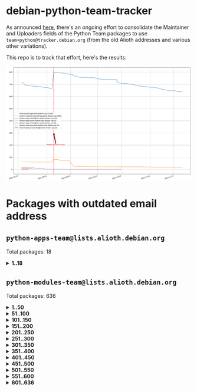# debian-python-team-tracker



As announced [here](https://lists.debian.org/debian-python/2021/08/msg00006.html), there's an ongoing effort to consolidate the Maintainer and Uploaders fields of the Python Team packages to use `team+python@tracker.debian.org` (from the old Alioth addresses and various other variations).



This repo is to track that effort, here's the results:



![Python team emails](images/python_team_emails.svg)


# Packages with outdated email address

## `python-apps-team@lists.alioth.debian.org`
Total packages: 18
<details>
<summary><b>1..18</b></summary>


| # | Package | Version |
| --- | --- | --- |
| 1 | [ctop](https://tracker.debian.org/ctop) | 1.0.0-2.1 |
| 2 | [cython](https://tracker.debian.org/cython) | 0.29.14-1 |
| 3 | [db2twitter](https://tracker.debian.org/db2twitter) | 0.6-1.1 |
| 4 | [dodgy](https://tracker.debian.org/dodgy) | 0.1.9-3 |
| 5 | [etm](https://tracker.debian.org/etm) | 3.2.30-1.1 |
| 6 | [firmware-microbit-micropython](https://tracker.debian.org/firmware-microbit-micropython) | 1.0.1-2 |
| 7 | [freealchemist](https://tracker.debian.org/freealchemist) | 0.5-1.1 |
| 8 | [kanboard-cli](https://tracker.debian.org/kanboard-cli) | 0.0.2-1.1 |
| 9 | [lightyears](https://tracker.debian.org/lightyears) | 1.4-2 |
| 10 | [muttdown](https://tracker.debian.org/muttdown) | 0.3.4-1 |
| 11 | [pelican](https://tracker.debian.org/pelican) | 4.0.1+dfsg-1.1 |
| 12 | [pipenv](https://tracker.debian.org/pipenv) | 11.9.0-1.1 |
| 13 | [prospector](https://tracker.debian.org/prospector) | 1.1.7-2 |
| 14 | [pybik](https://tracker.debian.org/pybik) | 3.0-3.1 |
| 15 | [retweet](https://tracker.debian.org/retweet) | 0.10-1.1 |
| 16 | [sen](https://tracker.debian.org/sen) | 0.6.1-0.1 |
| 17 | [sinntp](https://tracker.debian.org/sinntp) | 1.6-1.2 |
| 18 | [smem](https://tracker.debian.org/smem) | 1.5-1.1 |
</details>

## `python-modules-team@lists.alioth.debian.org`
Total packages: 636
<details>
<summary><b>1..50</b></summary>


| # | Package | Version |
| --- | --- | --- |
| 1 | [anorack](https://tracker.debian.org/anorack) | 0.2.7-1 |
| 2 | [anosql](https://tracker.debian.org/anosql) | 1.0.1-1 |
| 3 | [appdirs](https://tracker.debian.org/appdirs) | 1.4.4-1 |
| 4 | [asn1crypto](https://tracker.debian.org/asn1crypto) | 1.4.0-1 |
| 5 | [astral](https://tracker.debian.org/astral) | 1.6.1-2 |
| 6 | [authres](https://tracker.debian.org/authres) | 1.2.0-2 |
| 7 | [automat](https://tracker.debian.org/automat) | 20.2.0-1 |
| 8 | [azure-cosmos-table-python](https://tracker.debian.org/azure-cosmos-table-python) | 1.0.5+git20191025-5 |
| 9 | [bdist-nsi](https://tracker.debian.org/bdist-nsi) | 0.1.5-2 |
| 10 | [behave](https://tracker.debian.org/behave) | 1.2.6-3 |
| 11 | [bernhard](https://tracker.debian.org/bernhard) | 0.2.6-2 |
| 12 | [betamax](https://tracker.debian.org/betamax) | 0.8.1-2 |
| 13 | [bibtexparser](https://tracker.debian.org/bibtexparser) | 1.1.0+ds-3 |
| 14 | [binaryornot](https://tracker.debian.org/binaryornot) | 0.4.4+dfsg-4 |
| 15 | [bitstruct](https://tracker.debian.org/bitstruct) | 8.9.0-1 |
| 16 | [case](https://tracker.debian.org/case) | 1.5.3+dfsg-3 |
| 17 | [celery-batches](https://tracker.debian.org/celery-batches) | 0.2-2 |
| 18 | [celery-haystack](https://tracker.debian.org/celery-haystack) | 0.10-4 |
| 19 | [cerealizer](https://tracker.debian.org/cerealizer) | 0.8.1-3 |
| 20 | [chardet](https://tracker.debian.org/chardet) | 4.0.0-1 |
| 21 | [chargebee-python](https://tracker.debian.org/chargebee-python) | 1.6.6-1 |
| 22 | [chargebee2-python](https://tracker.debian.org/chargebee2-python) | 2.7.3-1 |
| 23 | [circuits](https://tracker.debian.org/circuits) | 3.1.0+ds1-2 |
| 24 | [codicefiscale](https://tracker.debian.org/codicefiscale) | 0.9+ds0-2 |
| 25 | [colorclass](https://tracker.debian.org/colorclass) | 2.2.0-2.1 |
| 26 | [colorspacious](https://tracker.debian.org/colorspacious) | 1.1.2-2 |
| 27 | [commonmark](https://tracker.debian.org/commonmark) | 0.9.1-3 |
| 28 | [constantly](https://tracker.debian.org/constantly) | 15.1.0-2 |
| 29 | [contextlib2](https://tracker.debian.org/contextlib2) | 0.6.0.post1-1 |
| 30 | [cookiecutter](https://tracker.debian.org/cookiecutter) | 1.7.3-1 |
| 31 | [coreapi](https://tracker.debian.org/coreapi) | 2.3.3-4 |
| 32 | [coreschema](https://tracker.debian.org/coreschema) | 0.0.4-3 |
| 33 | [cov-core](https://tracker.debian.org/cov-core) | 1.15.0-3 |
| 34 | [cppy](https://tracker.debian.org/cppy) | 1.1.0-2 |
| 35 | [cram](https://tracker.debian.org/cram) | 0.7-4 |
| 36 | [cssutils](https://tracker.debian.org/cssutils) | 1.0.2-3 |
| 37 | [d2to1](https://tracker.debian.org/d2to1) | 0.2.12-2 |
| 38 | [deap](https://tracker.debian.org/deap) | 1.3.1-2 |
| 39 | [debiancontributors](https://tracker.debian.org/debiancontributors) | 0.7.8-2 |
| 40 | [devpi-common](https://tracker.debian.org/devpi-common) | 3.2.2-1.1 |
| 41 | [django-ajax-selects](https://tracker.debian.org/django-ajax-selects) | 1.7.0-3 |
| 42 | [django-anymail](https://tracker.debian.org/django-anymail) | 7.1.0-1 |
| 43 | [django-bitfield](https://tracker.debian.org/django-bitfield) | 1.9.6-2 |
| 44 | [django-dirtyfields](https://tracker.debian.org/django-dirtyfields) | 1.3.1-2 |
| 45 | [django-downloadview](https://tracker.debian.org/django-downloadview) | 2.1.1-1 |
| 46 | [django-environ](https://tracker.debian.org/django-environ) | 0.4.4-2 |
| 47 | [django-filter](https://tracker.debian.org/django-filter) | 2.4.0-1 |
| 48 | [django-hvad](https://tracker.debian.org/django-hvad) | 1.8.0-1.1 |
| 49 | [django-impersonate](https://tracker.debian.org/django-impersonate) | 1.5-1 |
| 50 | [django-js-reverse](https://tracker.debian.org/django-js-reverse) | 0.7.3-1.1 |
</details>
<details>
<summary><b>51..100</b></summary>

| # | Package | Version |
| --- | --- | --- |
| 51 | [django-macaddress](https://tracker.debian.org/django-macaddress) | 1.5.0-2 |
| 52 | [django-markupfield](https://tracker.debian.org/django-markupfield) | 2.0.0-1 |
| 53 | [django-memoize](https://tracker.debian.org/django-memoize) | 2.2.0+dfsg-1 |
| 54 | [django-nose](https://tracker.debian.org/django-nose) | 1.4.6-2.1 |
| 55 | [django-notification](https://tracker.debian.org/django-notification) | 1.2.0-3 |
| 56 | [django-organizations](https://tracker.debian.org/django-organizations) | 1.1.2-1 |
| 57 | [django-pagination](https://tracker.debian.org/django-pagination) | 1.0.7-4 |
| 58 | [django-paintstore](https://tracker.debian.org/django-paintstore) | 0.2-4 |
| 59 | [django-picklefield](https://tracker.debian.org/django-picklefield) | 3.0.1-1 |
| 60 | [django-pipeline](https://tracker.debian.org/django-pipeline) | 1.6.14-3 |
| 61 | [django-q](https://tracker.debian.org/django-q) | 1.2.1-1 |
| 62 | [django-recurrence](https://tracker.debian.org/django-recurrence) | 1.10.3-1 |
| 63 | [django-redis-sessions](https://tracker.debian.org/django-redis-sessions) | 0.6.1-2 |
| 64 | [django-simple-redis-admin](https://tracker.debian.org/django-simple-redis-admin) | 1.4.0-2 |
| 65 | [django-stronghold](https://tracker.debian.org/django-stronghold) | 0.3.0+debian-2 |
| 66 | [django-webpack-loader](https://tracker.debian.org/django-webpack-loader) | 0.6.0-2 |
| 67 | [django-websocket-redis](https://tracker.debian.org/django-websocket-redis) | 0.4.7-2 |
| 68 | [django-wkhtmltopdf](https://tracker.debian.org/django-wkhtmltopdf) | 3.3.0-1 |
| 69 | [django-xmlrpc](https://tracker.debian.org/django-xmlrpc) | 0.1.8-2 |
| 70 | [djangorestframework-api-key](https://tracker.debian.org/djangorestframework-api-key) | 2.0.0-2 |
| 71 | [dkimpy](https://tracker.debian.org/dkimpy) | 1.0.5-1 |
| 72 | [dnsdiag](https://tracker.debian.org/dnsdiag) | 1.7.0-1 |
| 73 | [dockerpty](https://tracker.debian.org/dockerpty) | 0.4.1-2 |
| 74 | [dominate](https://tracker.debian.org/dominate) | 2.3.1-2 |
| 75 | [doublex](https://tracker.debian.org/doublex) | 1.9.2-1 |
| 76 | [drf-generators](https://tracker.debian.org/drf-generators) | 0.5.0-1 |
| 77 | [elasticsearch-curator](https://tracker.debian.org/elasticsearch-curator) | 5.8.1-1 |
| 78 | [entrypoints](https://tracker.debian.org/entrypoints) | 0.3-3 |
| 79 | [enum34](https://tracker.debian.org/enum34) | 1.1.6-4 |
| 80 | [enzyme](https://tracker.debian.org/enzyme) | 0.4.1-2 |
| 81 | [exam](https://tracker.debian.org/exam) | 0.10.5-3 |
| 82 | [factory-boy](https://tracker.debian.org/factory-boy) | 2.11.1-3 |
| 83 | [faker](https://tracker.debian.org/faker) | 0.9.3-0.1 |
| 84 | [fakesleep](https://tracker.debian.org/fakesleep) | 0.1-2 |
| 85 | [fastchunking](https://tracker.debian.org/fastchunking) | 0.0.3-2 |
| 86 | [feedgenerator](https://tracker.debian.org/feedgenerator) | 1.9-2 |
| 87 | [flake8-polyfill](https://tracker.debian.org/flake8-polyfill) | 1.0.2-2 |
| 88 | [flask-api](https://tracker.debian.org/flask-api) | 1.1+dfsg-1.1 |
| 89 | [flask-assets](https://tracker.debian.org/flask-assets) | 2.0-1 |
| 90 | [flask-babelex](https://tracker.debian.org/flask-babelex) | 0.9.4-1 |
| 91 | [flask-bcrypt](https://tracker.debian.org/flask-bcrypt) | 0.7.1-2 |
| 92 | [flask-compress](https://tracker.debian.org/flask-compress) | 1.4.0-3 |
| 93 | [flask-gravatar](https://tracker.debian.org/flask-gravatar) | 0.4.2-2 |
| 94 | [flask-htmlmin](https://tracker.debian.org/flask-htmlmin) | 1.3.2-2 |
| 95 | [flask-ldapconn](https://tracker.debian.org/flask-ldapconn) | 0.7.2-1.1 |
| 96 | [flask-limiter](https://tracker.debian.org/flask-limiter) | 1.0.1-2 |
| 97 | [flask-login](https://tracker.debian.org/flask-login) | 0.5.0-1 |
| 98 | [flask-mail](https://tracker.debian.org/flask-mail) | 0.9.1+dfsg1-1.1 |
| 99 | [flask-mongoengine](https://tracker.debian.org/flask-mongoengine) | 0.9.3-4 |
| 100 | [flask-multistatic](https://tracker.debian.org/flask-multistatic) | 1.0-2 |
</details>
<details>
<summary><b>101..150</b></summary>

| # | Package | Version |
| --- | --- | --- |
| 101 | [flask-paranoid](https://tracker.debian.org/flask-paranoid) | 0.2.0-3.1 |
| 102 | [flask-script](https://tracker.debian.org/flask-script) | 2.0.6-2 |
| 103 | [flask-silk](https://tracker.debian.org/flask-silk) | 0.2-18 |
| 104 | [flask-wtf](https://tracker.debian.org/flask-wtf) | 0.14.3-1 |
| 105 | [flufl.bounce](https://tracker.debian.org/flufl.bounce) | 3.0.1-1 |
| 106 | [flufl.enum](https://tracker.debian.org/flufl.enum) | 4.1.1-3 |
| 107 | [flufl.i18n](https://tracker.debian.org/flufl.i18n) | 3.0.1-1 |
| 108 | [flufl.lock](https://tracker.debian.org/flufl.lock) | 5.0.1-1 |
| 109 | [flufl.password](https://tracker.debian.org/flufl.password) | 1.3-3 |
| 110 | [flufl.testing](https://tracker.debian.org/flufl.testing) | 0.7-2 |
| 111 | [gerritlib](https://tracker.debian.org/gerritlib) | 0.8.0-2 |
| 112 | [gmplot](https://tracker.debian.org/gmplot) | 1.2.0-2 |
| 113 | [gtextfsm](https://tracker.debian.org/gtextfsm) | 1.1.0-2 |
| 114 | [gtts](https://tracker.debian.org/gtts) | 2.0.3-1 |
| 115 | [gtts-token](https://tracker.debian.org/gtts-token) | 1.1.3-1 |
| 116 | [guzzle-sphinx-theme](https://tracker.debian.org/guzzle-sphinx-theme) | 0.7.11-5 |
| 117 | [hachoir](https://tracker.debian.org/hachoir) | 3.1.0+dfsg-3 |
| 118 | [haproxy-log-analysis](https://tracker.debian.org/haproxy-log-analysis) | 2.0~b0-2 |
| 119 | [heapdict](https://tracker.debian.org/heapdict) | 1.0.1-1 |
| 120 | [hiro](https://tracker.debian.org/hiro) | 0.5-2 |
| 121 | [httpx](https://tracker.debian.org/httpx) | 0.16.1-1 |
| 122 | [hypothesis-auto](https://tracker.debian.org/hypothesis-auto) | 1.1.4-2 |
| 123 | [importmagic](https://tracker.debian.org/importmagic) | 0.1.7-2 |
| 124 | [inflection](https://tracker.debian.org/inflection) | 0.3.1-2 |
| 125 | [isodate](https://tracker.debian.org/isodate) | 0.6.0-2 |
| 126 | [itypes](https://tracker.debian.org/itypes) | 1.1.0-4 |
| 127 | [jaraco.itertools](https://tracker.debian.org/jaraco.itertools) | 2.0.1-4 |
| 128 | [javaproperties](https://tracker.debian.org/javaproperties) | 0.7.0-1 |
| 129 | [jinja2-time](https://tracker.debian.org/jinja2-time) | 0.2.0-2 |
| 130 | [jpylyzer](https://tracker.debian.org/jpylyzer) | 2.0.0-3 |
| 131 | [json-tricks](https://tracker.debian.org/json-tricks) | 3.11.0-2 |
| 132 | [jsonhyperschema-codec](https://tracker.debian.org/jsonhyperschema-codec) | 1.0.3-2 |
| 133 | [junos-eznc](https://tracker.debian.org/junos-eznc) | 2.1.7-3 |
| 134 | [jupyter-sphinx-theme](https://tracker.debian.org/jupyter-sphinx-theme) | 0.0.6+ds1-10 |
| 135 | [kitchen](https://tracker.debian.org/kitchen) | 1.2.6-2 |
| 136 | [kivy](https://tracker.debian.org/kivy) | 1.11.0-2 |
| 137 | [lazr.delegates](https://tracker.debian.org/lazr.delegates) | 2.0.3-2 |
| 138 | [lazr.smtptest](https://tracker.debian.org/lazr.smtptest) | 2.0.3-2 |
| 139 | [lexicon](https://tracker.debian.org/lexicon) | 3.3.17-1 |
| 140 | [libthumbor](https://tracker.debian.org/libthumbor) | 1.3.3-2 |
| 141 | [logilab-constraint](https://tracker.debian.org/logilab-constraint) | 0.6.0-2 |
| 142 | [mako](https://tracker.debian.org/mako) | 1.1.3+ds1-2 |
| 143 | [manuel](https://tracker.debian.org/manuel) | 1.10.1-2 |
| 144 | [markupsafe](https://tracker.debian.org/markupsafe) | 1.1.1-1 |
| 145 | [mercurial-extension-utils](https://tracker.debian.org/mercurial-extension-utils) | 1.5.1-1 |
| 146 | [mercurial-extension-utils](https://tracker.debian.org/mercurial-extension-utils) | 1.5.1-3 |
| 147 | [mercurial-keyring](https://tracker.debian.org/mercurial-keyring) | 1.3.1-3 |
| 148 | [microsoft-authentication-extensions-for-python](https://tracker.debian.org/microsoft-authentication-extensions-for-python) | 0.3.0-1 |
| 149 | [milksnake](https://tracker.debian.org/milksnake) | 0.1.5-1 |
| 150 | [mimerender](https://tracker.debian.org/mimerender) | 0.6.0-2 |
</details>
<details>
<summary><b>151..200</b></summary>

| # | Package | Version |
| --- | --- | --- |
| 151 | [mmllib](https://tracker.debian.org/mmllib) | 0.3.0.post1-2 |
| 152 | [mockldap](https://tracker.debian.org/mockldap) | 0.3.0-4 |
| 153 | [modernize](https://tracker.debian.org/modernize) | 0.7-2 |
| 154 | [moksha.common](https://tracker.debian.org/moksha.common) | 1.2.5-4 |
| 155 | [mrtparse](https://tracker.debian.org/mrtparse) | 1.6-2 |
| 156 | [musicbrainzngs](https://tracker.debian.org/musicbrainzngs) | 0.7.1-2 |
| 157 | [mutagen](https://tracker.debian.org/mutagen) | 1.45.1-2 |
| 158 | [mwic](https://tracker.debian.org/mwic) | 0.7.8-1 |
| 159 | [mysql-connector-python](https://tracker.debian.org/mysql-connector-python) | 8.0.15-2 |
| 160 | [nb2plots](https://tracker.debian.org/nb2plots) | 0.6-2 |
| 161 | [netmiko](https://tracker.debian.org/netmiko) | 2.4.2-1 |
| 162 | [networkx](https://tracker.debian.org/networkx) | 2.5+ds-2 |
| 163 | [nose](https://tracker.debian.org/nose) | 1.3.7-6 |
| 164 | [nose2](https://tracker.debian.org/nose2) | 0.9.2-1 |
| 165 | [nose2-cov](https://tracker.debian.org/nose2-cov) | 1.0a4-3 |
| 166 | [ntplib](https://tracker.debian.org/ntplib) | 0.3.3-2 |
| 167 | [numpy-stl](https://tracker.debian.org/numpy-stl) | 2.9.0-1 |
| 168 | [numpydoc](https://tracker.debian.org/numpydoc) | 1.1.0-3 |
| 169 | [obsub](https://tracker.debian.org/obsub) | 0.2-4 |
| 170 | [okasha](https://tracker.debian.org/okasha) | 0.2.4-4 |
| 171 | [overpass](https://tracker.debian.org/overpass) | 0.7-1 |
| 172 | [pastescript](https://tracker.debian.org/pastescript) | 2.0.2-4 |
| 173 | [pcapy](https://tracker.debian.org/pcapy) | 0.11.4-2 |
| 174 | [pdfkit](https://tracker.debian.org/pdfkit) | 0.6.1-2 |
| 175 | [pep8](https://tracker.debian.org/pep8) | 1.7.1-9 |
| 176 | [pep8-naming](https://tracker.debian.org/pep8-naming) | 0.10.0-1 |
| 177 | [pg8000](https://tracker.debian.org/pg8000) | 1.10.6-2 |
| 178 | [pidcat](https://tracker.debian.org/pidcat) | 2.1.0-4 |
| 179 | [pilkit](https://tracker.debian.org/pilkit) | 2.0-3 |
| 180 | [plastex](https://tracker.debian.org/plastex) | 2.1-2 |
| 181 | [ply](https://tracker.debian.org/ply) | 3.11-4 |
| 182 | [portio](https://tracker.debian.org/portio) | 0.5-4 |
| 183 | [postgresfixture](https://tracker.debian.org/postgresfixture) | 0.4.2-1 |
| 184 | [power](https://tracker.debian.org/power) | 1.4+dfsg-4 |
| 185 | [pprintpp](https://tracker.debian.org/pprintpp) | 0.4.0-2 |
| 186 | [preggy](https://tracker.debian.org/preggy) | 1.4.4-1 |
| 187 | [prettytable](https://tracker.debian.org/prettytable) | 0.7.2-5 |
| 188 | [proxmoxer](https://tracker.debian.org/proxmoxer) | 1.0.3-2 |
| 189 | [ptable](https://tracker.debian.org/ptable) | 0.9.2-2 |
| 190 | [py-macaroon-bakery](https://tracker.debian.org/py-macaroon-bakery) | 1.3.1-1 |
| 191 | [py-radix](https://tracker.debian.org/py-radix) | 0.10.0-3 |
| 192 | [py3dns](https://tracker.debian.org/py3dns) | 3.2.1-1 |
| 193 | [pyasn1](https://tracker.debian.org/pyasn1) | 0.4.8-1 |
| 194 | [pybindgen](https://tracker.debian.org/pybindgen) | 0.20.0+dfsg1-2 |
| 195 | [pycairo](https://tracker.debian.org/pycairo) | 1.16.2-3 |
| 196 | [pycairo](https://tracker.debian.org/pycairo) | 1.16.2-4 |
| 197 | [pycallgraph](https://tracker.debian.org/pycallgraph) | 1.1.3-1.2 |
| 198 | [pycifrw](https://tracker.debian.org/pycifrw) | 4.4-2 |
| 199 | [pyclamd](https://tracker.debian.org/pyclamd) | 0.4.0-2 |
| 200 | [pycodestyle](https://tracker.debian.org/pycodestyle) | 2.6.0-1 |
</details>
<details>
<summary><b>201..250</b></summary>

| # | Package | Version |
| --- | --- | --- |
| 201 | [pycparser](https://tracker.debian.org/pycparser) | 2.20-3 |
| 202 | [pycxx](https://tracker.debian.org/pycxx) | 7.1.4-0.1 |
| 203 | [pydbus](https://tracker.debian.org/pydbus) | 0.6.0-4 |
| 204 | [pydenticon](https://tracker.debian.org/pydenticon) | 0.3.1-2 |
| 205 | [pydispatcher](https://tracker.debian.org/pydispatcher) | 2.0.5-2 |
| 206 | [pydle](https://tracker.debian.org/pydle) | 0.9.4-2 |
| 207 | [pyeapi](https://tracker.debian.org/pyeapi) | 0.8.1-2 |
| 208 | [pyee](https://tracker.debian.org/pyee) | 7.0.2-1 |
| 209 | [pyenchant](https://tracker.debian.org/pyenchant) | 3.2.0-1 |
| 210 | [pyfg](https://tracker.debian.org/pyfg) | 0.50-2 |
| 211 | [pyfiglet](https://tracker.debian.org/pyfiglet) | 0.8.0+dfsg-1 |
| 212 | [pyfribidi](https://tracker.debian.org/pyfribidi) | 0.12.0+repack-7 |
| 213 | [pygame](https://tracker.debian.org/pygame) | 1.9.6+dfsg-2 |
| 214 | [pygeoif](https://tracker.debian.org/pygeoif) | 0.7-2 |
| 215 | [pygments](https://tracker.debian.org/pygments) | 2.3.1+dfsg-3 |
| 216 | [pygtail](https://tracker.debian.org/pygtail) | 0.6.1-2 |
| 217 | [pygtkspellcheck](https://tracker.debian.org/pygtkspellcheck) | 4.0.5-2 |
| 218 | [pyhamcrest](https://tracker.debian.org/pyhamcrest) | 1.9.0-3 |
| 219 | [pyinotify](https://tracker.debian.org/pyinotify) | 0.9.6-1.3 |
| 220 | [pyiosxr](https://tracker.debian.org/pyiosxr) | 0.52-1.1 |
| 221 | [pyjavaproperties](https://tracker.debian.org/pyjavaproperties) | 0.7-2 |
| 222 | [pyjokes](https://tracker.debian.org/pyjokes) | 0.5.0-3 |
| 223 | [pykcs11](https://tracker.debian.org/pykcs11) | 1.5.10-1 |
| 224 | [pylama](https://tracker.debian.org/pylama) | 7.4.3-3 |
| 225 | [pylibmc](https://tracker.debian.org/pylibmc) | 1.5.2-3 |
| 226 | [pylint-celery](https://tracker.debian.org/pylint-celery) | 0.3-5 |
| 227 | [pylint-common](https://tracker.debian.org/pylint-common) | 0.2.5-4 |
| 228 | [pylint-django](https://tracker.debian.org/pylint-django) | 2.0.13-1 |
| 229 | [pylint-flask](https://tracker.debian.org/pylint-flask) | 0.5-4 |
| 230 | [pylint-plugin-utils](https://tracker.debian.org/pylint-plugin-utils) | 0.6-1 |
| 231 | [pymacs](https://tracker.debian.org/pymacs) | 0.25-3 |
| 232 | [pymilter](https://tracker.debian.org/pymilter) | 1.0.4-2 |
| 233 | [pymodbus](https://tracker.debian.org/pymodbus) | 2.1.0+dfsg-2 |
| 234 | [pymssql](https://tracker.debian.org/pymssql) | 2.1.4+dfsg-3 |
| 235 | [pynag](https://tracker.debian.org/pynag) | 1.1.2+dfsg-2 |
| 236 | [pynliner](https://tracker.debian.org/pynliner) | 0.8.0-2 |
| 237 | [pyopengl](https://tracker.debian.org/pyopengl) | 3.1.5+dfsg-1 |
| 238 | [pyparsing](https://tracker.debian.org/pyparsing) | 2.4.7-1 |
| 239 | [pyphen](https://tracker.debian.org/pyphen) | 0.9.5-3 |
| 240 | [pyprind](https://tracker.debian.org/pyprind) | 2.11.2-2 |
| 241 | [pyquery](https://tracker.debian.org/pyquery) | 1.2.9-4 |
| 242 | [pyrad](https://tracker.debian.org/pyrad) | 2.1-2 |
| 243 | [pyrsistent](https://tracker.debian.org/pyrsistent) | 0.15.5-1 |
| 244 | [pysimplesoap](https://tracker.debian.org/pysimplesoap) | 1.16.2-3 |
| 245 | [pysmi](https://tracker.debian.org/pysmi) | 0.3.2-2 |
| 246 | [pysodium](https://tracker.debian.org/pysodium) | 0.7.0-2 |
| 247 | [pyspf](https://tracker.debian.org/pyspf) | 2.0.14-2 |
| 248 | [pysrt](https://tracker.debian.org/pysrt) | 1.0.1-2 |
| 249 | [pyssim](https://tracker.debian.org/pyssim) | 0.2-2 |
| 250 | [pytaglib](https://tracker.debian.org/pytaglib) | 0.3.6+dfsg-2 |
</details>
<details>
<summary><b>251..300</b></summary>

| # | Package | Version |
| --- | --- | --- |
| 251 | [pytds](https://tracker.debian.org/pytds) | 1.10.0-1 |
| 252 | [pytest-arraydiff](https://tracker.debian.org/pytest-arraydiff) | 0.3-1 |
| 253 | [pytest-bdd](https://tracker.debian.org/pytest-bdd) | 3.2.1-1 |
| 254 | [pytest-cookies](https://tracker.debian.org/pytest-cookies) | 0.4.0-1 |
| 255 | [pytest-django](https://tracker.debian.org/pytest-django) | 3.5.1-1 |
| 256 | [pytest-expect](https://tracker.debian.org/pytest-expect) | 1.1.0-2 |
| 257 | [pytest-forked](https://tracker.debian.org/pytest-forked) | 1.3.0-1 |
| 258 | [pytest-httpbin](https://tracker.debian.org/pytest-httpbin) | 1.0.0-2 |
| 259 | [pytest-instafail](https://tracker.debian.org/pytest-instafail) | 0.4.2-1 |
| 260 | [pytest-remotedata](https://tracker.debian.org/pytest-remotedata) | 0.3.2-1 |
| 261 | [pytest-runner](https://tracker.debian.org/pytest-runner) | 2.11.1-1.2 |
| 262 | [pytest-sugar](https://tracker.debian.org/pytest-sugar) | 0.9.4-1 |
| 263 | [pytest-tornado](https://tracker.debian.org/pytest-tornado) | 0.8.1-1 |
| 264 | [pytest-vcr](https://tracker.debian.org/pytest-vcr) | 1.0.2-2 |
| 265 | [python-activipy](https://tracker.debian.org/python-activipy) | 0.1-7 |
| 266 | [python-adal](https://tracker.debian.org/python-adal) | 1.2.2-1 |
| 267 | [python-agate-excel](https://tracker.debian.org/python-agate-excel) | 0.2.3-1 |
| 268 | [python-aiohttp-security](https://tracker.debian.org/python-aiohttp-security) | 0.4.0-2 |
| 269 | [python-aiohttp-session](https://tracker.debian.org/python-aiohttp-session) | 2.9.0-2 |
| 270 | [python-aioinflux](https://tracker.debian.org/python-aioinflux) | 0.9.0-2 |
| 271 | [python-aiomeasures](https://tracker.debian.org/python-aiomeasures) | 0.5.14-3 |
| 272 | [python-amqplib](https://tracker.debian.org/python-amqplib) | 1.0.2-2 |
| 273 | [python-apptools](https://tracker.debian.org/python-apptools) | 4.5.0-1.1 |
| 274 | [python-aptly](https://tracker.debian.org/python-aptly) | 0.12.10-2 |
| 275 | [python-args](https://tracker.debian.org/python-args) | 0.1.0-3 |
| 276 | [python-arpy](https://tracker.debian.org/python-arpy) | 1.1.1-4 |
| 277 | [python-astor](https://tracker.debian.org/python-astor) | 0.8.1-1 |
| 278 | [python-async-timeout](https://tracker.debian.org/python-async-timeout) | 3.0.1-1.1 |
| 279 | [python-base58](https://tracker.debian.org/python-base58) | 1.0.3-1.1 |
| 280 | [python-bcdoc](https://tracker.debian.org/python-bcdoc) | 0.16.0-2 |
| 281 | [python-bioblend](https://tracker.debian.org/python-bioblend) | 0.7.0-3 |
| 282 | [python-bitbucket-api](https://tracker.debian.org/python-bitbucket-api) | 0.5.0-3 |
| 283 | [python-box](https://tracker.debian.org/python-box) | 3.4.6-2 |
| 284 | [python-btrees](https://tracker.debian.org/python-btrees) | 4.3.1-2 |
| 285 | [python-cachecontrol](https://tracker.debian.org/python-cachecontrol) | 0.12.6-1 |
| 286 | [python-can](https://tracker.debian.org/python-can) | 3.3.2.final~github-2 |
| 287 | [python-cement](https://tracker.debian.org/python-cement) | 2.10.0-2 |
| 288 | [python-cerberus](https://tracker.debian.org/python-cerberus) | 1.3.2-1 |
| 289 | [python-click-log](https://tracker.debian.org/python-click-log) | 0.2.1-2 |
| 290 | [python-click-threading](https://tracker.debian.org/python-click-threading) | 0.4.4-2 |
| 291 | [python-clint](https://tracker.debian.org/python-clint) | 0.5.1-3 |
| 292 | [python-cluster](https://tracker.debian.org/python-cluster) | 1.3.3-3 |
| 293 | [python-cmarkgfm](https://tracker.debian.org/python-cmarkgfm) | 0.4.2-1 |
| 294 | [python-coloredlogs](https://tracker.debian.org/python-coloredlogs) | 7.3-2 |
| 295 | [python-colour](https://tracker.debian.org/python-colour) | 0.1.5-2 |
| 296 | [python-commentjson](https://tracker.debian.org/python-commentjson) | 0.8.3-2 |
| 297 | [python-consul](https://tracker.debian.org/python-consul) | 0.7.1-1.1 |
| 298 | [python-cookies](https://tracker.debian.org/python-cookies) | 2.2.1-3 |
| 299 | [python-cpuinfo](https://tracker.debian.org/python-cpuinfo) | 5.0.0-2 |
| 300 | [python-crcmod](https://tracker.debian.org/python-crcmod) | 1.7+dfsg-2 |
</details>
<details>
<summary><b>301..350</b></summary>

| # | Package | Version |
| --- | --- | --- |
| 301 | [python-cs](https://tracker.debian.org/python-cs) | 2.7.1-1 |
| 302 | [python-cssselect2](https://tracker.debian.org/python-cssselect2) | 0.3.0-1 |
| 303 | [python-dbfread](https://tracker.debian.org/python-dbfread) | 2.0.7-3 |
| 304 | [python-decorator](https://tracker.debian.org/python-decorator) | 4.4.2-2 |
| 305 | [python-demjson](https://tracker.debian.org/python-demjson) | 2.2.4-5 |
| 306 | [python-diaspy](https://tracker.debian.org/python-diaspy) | 0.6.0-2 |
| 307 | [python-dict2xml](https://tracker.debian.org/python-dict2xml) | 1.7.0-1 |
| 308 | [python-dictobj](https://tracker.debian.org/python-dictobj) | 0.4-4 |
| 309 | [python-distro](https://tracker.debian.org/python-distro) | 1.5.0-1 |
| 310 | [python-distutils-extra](https://tracker.debian.org/python-distutils-extra) | 2.45 |
| 311 | [python-django-casclient](https://tracker.debian.org/python-django-casclient) | 1.5.3-1 |
| 312 | [python-django-dbconn-retry](https://tracker.debian.org/python-django-dbconn-retry) | 0.1.5-1.1 |
| 313 | [python-django-etcd-settings](https://tracker.debian.org/python-django-etcd-settings) | 0.1.13+dfsg-3 |
| 314 | [python-django-gravatar2](https://tracker.debian.org/python-django-gravatar2) | 1.4.4-2 |
| 315 | [python-django-jsonfield](https://tracker.debian.org/python-django-jsonfield) | 1.4.0-2 |
| 316 | [python-django-push-notifications](https://tracker.debian.org/python-django-push-notifications) | 1.4.1-1 |
| 317 | [python-django-simple-history](https://tracker.debian.org/python-django-simple-history) | 2.7.0-1.1 |
| 318 | [python-django-split-settings](https://tracker.debian.org/python-django-split-settings) | 0.3.0-2 |
| 319 | [python-dnslib](https://tracker.debian.org/python-dnslib) | 0.9.14-1 |
| 320 | [python-docutils](https://tracker.debian.org/python-docutils) | 0.16+dfsg-2 |
| 321 | [python-doubleratchet](https://tracker.debian.org/python-doubleratchet) | 0.6.0-2 |
| 322 | [python-dpkt](https://tracker.debian.org/python-dpkt) | 1.9.2-2 |
| 323 | [python-easywebdav](https://tracker.debian.org/python-easywebdav) | 1.2.0-8 |
| 324 | [python-enable](https://tracker.debian.org/python-enable) | 4.8.1-1 |
| 325 | [python-envisage](https://tracker.debian.org/python-envisage) | 4.9.0-2.1 |
| 326 | [python-envparse](https://tracker.debian.org/python-envparse) | 0.2.0-2 |
| 327 | [python-envs](https://tracker.debian.org/python-envs) | 1.2.6-1.1 |
| 328 | [python-epc](https://tracker.debian.org/python-epc) | 0.0.5-3 |
| 329 | [python-etcd](https://tracker.debian.org/python-etcd) | 0.4.5-2 |
| 330 | [python-ethtool](https://tracker.debian.org/python-ethtool) | 0.14-3 |
| 331 | [python-ewmh](https://tracker.debian.org/python-ewmh) | 0.1.6-2 |
| 332 | [python-exchangelib](https://tracker.debian.org/python-exchangelib) | 3.2.0-1 |
| 333 | [python-exotel](https://tracker.debian.org/python-exotel) | 0.1.5-2 |
| 334 | [python-fastimport](https://tracker.debian.org/python-fastimport) | 0.9.8-5 |
| 335 | [python-feather-format](https://tracker.debian.org/python-feather-format) | 0.3.1+dfsg1-4 |
| 336 | [python-flaky](https://tracker.debian.org/python-flaky) | 3.7.0-1 |
| 337 | [python-flask-jwt-extended](https://tracker.debian.org/python-flask-jwt-extended) | 3.24.1-2 |
| 338 | [python-flask-marshmallow](https://tracker.debian.org/python-flask-marshmallow) | 0.10.1-4 |
| 339 | [python-flask-seeder](https://tracker.debian.org/python-flask-seeder) | 0.1~a2-2 |
| 340 | [python-ftputil](https://tracker.debian.org/python-ftputil) | 3.4-3 |
| 341 | [python-genty](https://tracker.debian.org/python-genty) | 1.3.2-1 |
| 342 | [python-geoip](https://tracker.debian.org/python-geoip) | 1.3.2-3 |
| 343 | [python-geoip2](https://tracker.debian.org/python-geoip2) | 2.9.0+dfsg1-2 |
| 344 | [python-getdns](https://tracker.debian.org/python-getdns) | 1.0.0~b1-2 |
| 345 | [python-gflags](https://tracker.debian.org/python-gflags) | 1.5.1-7 |
| 346 | [python-glob2](https://tracker.debian.org/python-glob2) | 0.5-3 |
| 347 | [python-gntp](https://tracker.debian.org/python-gntp) | 1.0.3-2 |
| 348 | [python-guizero](https://tracker.debian.org/python-guizero) | 1.1.0+dfsg1-2 |
| 349 | [python-hashids](https://tracker.debian.org/python-hashids) | 1.3.1-1 |
| 350 | [python-hidapi](https://tracker.debian.org/python-hidapi) | 0.9.0.post3-2 |
</details>
<details>
<summary><b>351..400</b></summary>

| # | Package | Version |
| --- | --- | --- |
| 351 | [python-hiredis](https://tracker.debian.org/python-hiredis) | 1.0.1-1 |
| 352 | [python-hpilo](https://tracker.debian.org/python-hpilo) | 4.3-3 |
| 353 | [python-html2text](https://tracker.debian.org/python-html2text) | 2020.1.16-1 |
| 354 | [python-http-parser](https://tracker.debian.org/python-http-parser) | 0.9.0-1 |
| 355 | [python-httptools](https://tracker.debian.org/python-httptools) | 0.1.1-1 |
| 356 | [python-icalendar](https://tracker.debian.org/python-icalendar) | 4.0.3-4 |
| 357 | [python-idna](https://tracker.debian.org/python-idna) | 2.10-1 |
| 358 | [python-iniparse](https://tracker.debian.org/python-iniparse) | 0.4-3 |
| 359 | [python-ipaddr](https://tracker.debian.org/python-ipaddr) | 2.2.0-4 |
| 360 | [python-ipaddress](https://tracker.debian.org/python-ipaddress) | 1.0.23-1 |
| 361 | [python-ipfix](https://tracker.debian.org/python-ipfix) | 0.9.7-2 |
| 362 | [python-irodsclient](https://tracker.debian.org/python-irodsclient) | 0.8.1-2 |
| 363 | [python-isc-dhcp-leases](https://tracker.debian.org/python-isc-dhcp-leases) | 0.9.1-2 |
| 364 | [python-iso3166](https://tracker.debian.org/python-iso3166) | 0.8.git20170319-2 |
| 365 | [python-isoweek](https://tracker.debian.org/python-isoweek) | 1.3.3-3 |
| 366 | [python-jmespath](https://tracker.debian.org/python-jmespath) | 0.10.0-1 |
| 367 | [python-jsonrpc](https://tracker.debian.org/python-jsonrpc) | 1.13.0-1 |
| 368 | [python-junit-xml](https://tracker.debian.org/python-junit-xml) | 1.9-1 |
| 369 | [python-kanboard](https://tracker.debian.org/python-kanboard) | 1.0.1-1.1 |
| 370 | [python-keyring](https://tracker.debian.org/python-keyring) | 18.0.1-2 |
| 371 | [python-langdetect](https://tracker.debian.org/python-langdetect) | 1.0.7-4 |
| 372 | [python-ldap](https://tracker.debian.org/python-ldap) | 3.2.0-4 |
| 373 | [python-ldapdomaindump](https://tracker.debian.org/python-ldapdomaindump) | 0.9.3-1 |
| 374 | [python-libguess](https://tracker.debian.org/python-libguess) | 1.1-4 |
| 375 | [python-logfury](https://tracker.debian.org/python-logfury) | 0.1.2-4 |
| 376 | [python-lupa](https://tracker.debian.org/python-lupa) | 1.9+dfsg-1 |
| 377 | [python-mailer](https://tracker.debian.org/python-mailer) | 0.8.1-4 |
| 378 | [python-mastodon](https://tracker.debian.org/python-mastodon) | 1.5.1-1 |
| 379 | [python-mbed-host-tests](https://tracker.debian.org/python-mbed-host-tests) | 1.4.4-3 |
| 380 | [python-mbed-ls](https://tracker.debian.org/python-mbed-ls) | 1.6.2+dfsg-3 |
| 381 | [python-mccabe](https://tracker.debian.org/python-mccabe) | 0.6.1-3 |
| 382 | [python-measurement](https://tracker.debian.org/python-measurement) | 2.0.1-2 |
| 383 | [python-mechanize](https://tracker.debian.org/python-mechanize) | 1:0.4.5-2 |
| 384 | [python-meld3](https://tracker.debian.org/python-meld3) | 1.0.2-3 |
| 385 | [python-mnemonic](https://tracker.debian.org/python-mnemonic) | 0.19-1 |
| 386 | [python-model-mommy](https://tracker.debian.org/python-model-mommy) | 1.6.0-2 |
| 387 | [python-morris](https://tracker.debian.org/python-morris) | 1.2-2 |
| 388 | [python-mpegdash](https://tracker.debian.org/python-mpegdash) | 0.2.0-1 |
| 389 | [python-mpv](https://tracker.debian.org/python-mpv) | 0.5.2-1 |
| 390 | [python-msrestazure](https://tracker.debian.org/python-msrestazure) | 0.6.2-1 |
| 391 | [python-multidict](https://tracker.debian.org/python-multidict) | 5.1.0-1 |
| 392 | [python-munch](https://tracker.debian.org/python-munch) | 2.3.2-2 |
| 393 | [python-murmurhash](https://tracker.debian.org/python-murmurhash) | 1.0.2-1 |
| 394 | [python-nacl](https://tracker.debian.org/python-nacl) | 1.4.0-1 |
| 395 | [python-nine](https://tracker.debian.org/python-nine) | 1.1.0-1 |
| 396 | [python-noise](https://tracker.debian.org/python-noise) | 1.2.3-3 |
| 397 | [python-notify2](https://tracker.debian.org/python-notify2) | 0.3-4 |
| 398 | [python-ntlm-auth](https://tracker.debian.org/python-ntlm-auth) | 1.4.0-1 |
| 399 | [python-oauth](https://tracker.debian.org/python-oauth) | 1.0.1-6 |
| 400 | [python-odf](https://tracker.debian.org/python-odf) | 1.4.1-1 |
</details>
<details>
<summary><b>401..450</b></summary>

| # | Package | Version |
| --- | --- | --- |
| 401 | [python-offtrac](https://tracker.debian.org/python-offtrac) | 0.1.0-2.1 |
| 402 | [python-ofxclient](https://tracker.debian.org/python-ofxclient) | 2.0.4-2 |
| 403 | [python-opcua](https://tracker.debian.org/python-opcua) | 0.98.11-1 |
| 404 | [python-openid-cla](https://tracker.debian.org/python-openid-cla) | 1.2-2 |
| 405 | [python-openid-teams](https://tracker.debian.org/python-openid-teams) | 1.2-2 |
| 406 | [python-openidc-client](https://tracker.debian.org/python-openidc-client) | 0.6.0-1.1 |
| 407 | [python-opentimestamps](https://tracker.debian.org/python-opentimestamps) | 0.4.1-1 |
| 408 | [python-padme](https://tracker.debian.org/python-padme) | 1.1.1-3 |
| 409 | [python-pampy](https://tracker.debian.org/python-pampy) | 1.8.4-2 |
| 410 | [python-pamqp](https://tracker.debian.org/python-pamqp) | 2.3.0-2 |
| 411 | [python-parse-type](https://tracker.debian.org/python-parse-type) | 0.3.4-3 |
| 412 | [python-path-and-address](https://tracker.debian.org/python-path-and-address) | 2.0.1-2 |
| 413 | [python-pathtools](https://tracker.debian.org/python-pathtools) | 0.1.2-4 |
| 414 | [python-paypal](https://tracker.debian.org/python-paypal) | 1.2.5-3 |
| 415 | [python-peakutils](https://tracker.debian.org/python-peakutils) | 1.3.3+ds-2 |
| 416 | [python-pem](https://tracker.debian.org/python-pem) | 19.1.0-1 |
| 417 | [python-persistent](https://tracker.debian.org/python-persistent) | 4.6.4-0.2 |
| 418 | [python-pex](https://tracker.debian.org/python-pex) | 1.1.14-3.1 |
| 419 | [python-pgbouncer](https://tracker.debian.org/python-pgbouncer) | 0.0.9-3 |
| 420 | [python-pgpdump](https://tracker.debian.org/python-pgpdump) | 1.5-2 |
| 421 | [python-pgspecial](https://tracker.debian.org/python-pgspecial) | 1.11.10+dfsg1-1 |
| 422 | [python-phonenumbers](https://tracker.debian.org/python-phonenumbers) | 8.12.1-1 |
| 423 | [python-picklable-itertools](https://tracker.debian.org/python-picklable-itertools) | 0.1.1-3 |
| 424 | [python-pika](https://tracker.debian.org/python-pika) | 0.11.0-5 |
| 425 | [python-plac](https://tracker.debian.org/python-plac) | 0.9.6-1.1 |
| 426 | [python-plaster](https://tracker.debian.org/python-plaster) | 1.0-2 |
| 427 | [python-plaster-pastedeploy](https://tracker.debian.org/python-plaster-pastedeploy) | 0.5-3 |
| 428 | [python-prctl](https://tracker.debian.org/python-prctl) | 1.7-2 |
| 429 | [python-preshed](https://tracker.debian.org/python-preshed) | 3.0.2-1 |
| 430 | [python-pretend](https://tracker.debian.org/python-pretend) | 1.0.9-1 |
| 431 | [python-prettylog](https://tracker.debian.org/python-prettylog) | 0.1.0-2 |
| 432 | [python-priority](https://tracker.debian.org/python-priority) | 1.3.0-3 |
| 433 | [python-progress](https://tracker.debian.org/python-progress) | 1.5-1 |
| 434 | [python-progressbar](https://tracker.debian.org/python-progressbar) | 2.5-2 |
| 435 | [python-protego](https://tracker.debian.org/python-protego) | 0.1.16+dfsg-2 |
| 436 | [python-prov](https://tracker.debian.org/python-prov) | 1.5.2-2 |
| 437 | [python-pskc](https://tracker.debian.org/python-pskc) | 1.1-3 |
| 438 | [python-publicsuffix2](https://tracker.debian.org/python-publicsuffix2) | 2.20191221-2 |
| 439 | [python-py-zipkin](https://tracker.debian.org/python-py-zipkin) | 0.15.0-1.1 |
| 440 | [python-pyalsa](https://tracker.debian.org/python-pyalsa) | 1.1.6-2 |
| 441 | [python-pyasn1-modules](https://tracker.debian.org/python-pyasn1-modules) | 0.2.1-1 |
| 442 | [python-pyface](https://tracker.debian.org/python-pyface) | 6.1.2-2 |
| 443 | [python-pyftpdlib](https://tracker.debian.org/python-pyftpdlib) | 1.5.4-2 |
| 444 | [python-pygerrit2](https://tracker.debian.org/python-pygerrit2) | 2.0.4-2 |
| 445 | [python-pygtrie](https://tracker.debian.org/python-pygtrie) | 2.2-1.1 |
| 446 | [python-pypump](https://tracker.debian.org/python-pypump) | 0.7-3 |
| 447 | [python-pysnmp4-apps](https://tracker.debian.org/python-pysnmp4-apps) | 0.3.2-2.2 |
| 448 | [python-pysnmp4-mibs](https://tracker.debian.org/python-pysnmp4-mibs) | 0.1.3-3 |
| 449 | [python-pytest-benchmark](https://tracker.debian.org/python-pytest-benchmark) | 3.2.2-2 |
| 450 | [python-pyvmomi](https://tracker.debian.org/python-pyvmomi) | 6.7.1-3 |
</details>
<details>
<summary><b>451..500</b></summary>

| # | Package | Version |
| --- | --- | --- |
| 451 | [python-qtpy](https://tracker.debian.org/python-qtpy) | 1.9.0-3 |
| 452 | [python-rarfile](https://tracker.debian.org/python-rarfile) | 3.1-1 |
| 453 | [python-ratelimiter](https://tracker.debian.org/python-ratelimiter) | 1.2.0.post0-1 |
| 454 | [python-redisearch-py](https://tracker.debian.org/python-redisearch-py) | 1.0.0-1 |
| 455 | [python-releases](https://tracker.debian.org/python-releases) | 1.6.3-1 |
| 456 | [python-repoze.lru](https://tracker.debian.org/python-repoze.lru) | 0.7-2 |
| 457 | [python-repoze.sphinx.autointerface](https://tracker.debian.org/python-repoze.sphinx.autointerface) | 0.8-0.2 |
| 458 | [python-repoze.tm2](https://tracker.debian.org/python-repoze.tm2) | 2.0-2 |
| 459 | [python-requests-cache](https://tracker.debian.org/python-requests-cache) | 0.5.2-1 |
| 460 | [python-requests-ntlm](https://tracker.debian.org/python-requests-ntlm) | 1.1.0-1.1 |
| 461 | [python-requirements-detector](https://tracker.debian.org/python-requirements-detector) | 0.6-2 |
| 462 | [python-restless](https://tracker.debian.org/python-restless) | 2.1.1-2 |
| 463 | [python-roman](https://tracker.debian.org/python-roman) | 2.0.0-4 |
| 464 | [python-rpaths](https://tracker.debian.org/python-rpaths) | 0.13-1.1 |
| 465 | [python-rply](https://tracker.debian.org/python-rply) | 0.7.7-2 |
| 466 | [python-schedutils](https://tracker.debian.org/python-schedutils) | 0.6-2.1 |
| 467 | [python-schema](https://tracker.debian.org/python-schema) | 0.6.7-3 |
| 468 | [python-schroot](https://tracker.debian.org/python-schroot) | 0.4-4 |
| 469 | [python-scp](https://tracker.debian.org/python-scp) | 0.13.0-2 |
| 470 | [python-scrapy-djangoitem](https://tracker.debian.org/python-scrapy-djangoitem) | 1.1.1-4 |
| 471 | [python-scripttest](https://tracker.debian.org/python-scripttest) | 1.3-3 |
| 472 | [python-scruffy](https://tracker.debian.org/python-scruffy) | 0.3.3-2 |
| 473 | [python-sdnotify](https://tracker.debian.org/python-sdnotify) | 0.3.1-2 |
| 474 | [python-serverfiles](https://tracker.debian.org/python-serverfiles) | 0.3.0-1 |
| 475 | [python-service-identity](https://tracker.debian.org/python-service-identity) | 18.1.0-6 |
| 476 | [python-sexpdata](https://tracker.debian.org/python-sexpdata) | 0.0.3-2 |
| 477 | [python-shade](https://tracker.debian.org/python-shade) | 1.30.0-3 |
| 478 | [python-shellescape](https://tracker.debian.org/python-shellescape) | 3.4.1-4 |
| 479 | [python-simpy](https://tracker.debian.org/python-simpy) | 2.3.1+dfsg-2 |
| 480 | [python-simpy3](https://tracker.debian.org/python-simpy3) | 3.0.11-2 |
| 481 | [python-slimmer](https://tracker.debian.org/python-slimmer) | 0.1.30-8 |
| 482 | [python-slugify](https://tracker.debian.org/python-slugify) | 4.0.0-1 |
| 483 | [python-smstrade](https://tracker.debian.org/python-smstrade) | 0.2.4-6 |
| 484 | [python-socketpool](https://tracker.debian.org/python-socketpool) | 0.5.3-5 |
| 485 | [python-sparkpost](https://tracker.debian.org/python-sparkpost) | 1.3.7-2 |
| 486 | [python-sphinx-issues](https://tracker.debian.org/python-sphinx-issues) | 1.2.0-2 |
| 487 | [python-spur](https://tracker.debian.org/python-spur) | 0.3.21-1 |
| 488 | [python-srp](https://tracker.debian.org/python-srp) | 1.0.15-1 |
| 489 | [python-statsd](https://tracker.debian.org/python-statsd) | 3.3.0-2 |
| 490 | [python-stopit](https://tracker.debian.org/python-stopit) | 1.1.2-1 |
| 491 | [python-structlog](https://tracker.debian.org/python-structlog) | 20.1.0-1 |
| 492 | [python-sunlight](https://tracker.debian.org/python-sunlight) | 1.1.5-3 |
| 493 | [python-suntime](https://tracker.debian.org/python-suntime) | 1.2.5-2 |
| 494 | [python-tblib](https://tracker.debian.org/python-tblib) | 1.7.0-1 |
| 495 | [python-tempita](https://tracker.debian.org/python-tempita) | 0.5.2-6 |
| 496 | [python-tesserocr](https://tracker.debian.org/python-tesserocr) | 2.5.0-1 |
| 497 | [python-test-server](https://tracker.debian.org/python-test-server) | 0.0.27-2 |
| 498 | [python-testing.common.database](https://tracker.debian.org/python-testing.common.database) | 2.0.0-2 |
| 499 | [python-testing.mysqld](https://tracker.debian.org/python-testing.mysqld) | 1.4.0-4 |
| 500 | [python-testing.postgresql](https://tracker.debian.org/python-testing.postgresql) | 1.3.0-2 |
</details>
<details>
<summary><b>501..550</b></summary>

| # | Package | Version |
| --- | --- | --- |
| 501 | [python-textile](https://tracker.debian.org/python-textile) | 1:4.0.1-3 |
| 502 | [python-thriftpy](https://tracker.debian.org/python-thriftpy) | 0.3.9+ds1-1 |
| 503 | [python-timeline](https://tracker.debian.org/python-timeline) | 0.0.7-2 |
| 504 | [python-tinycss](https://tracker.debian.org/python-tinycss) | 0.4-3 |
| 505 | [python-tinycss2](https://tracker.debian.org/python-tinycss2) | 1.0.2-1 |
| 506 | [python-tktreectrl](https://tracker.debian.org/python-tktreectrl) | 2.0.2-3 |
| 507 | [python-toml](https://tracker.debian.org/python-toml) | 0.10.1-1 |
| 508 | [python-tomlkit](https://tracker.debian.org/python-tomlkit) | 0.6.0-2 |
| 509 | [python-traits](https://tracker.debian.org/python-traits) | 5.2.0-2 |
| 510 | [python-traitsui](https://tracker.debian.org/python-traitsui) | 6.1.3-3 |
| 511 | [python-translationstring](https://tracker.debian.org/python-translationstring) | 1.4-1 |
| 512 | [python-trie](https://tracker.debian.org/python-trie) | 0.2+ds-2 |
| 513 | [python-twitter](https://tracker.debian.org/python-twitter) | 3.3-2 |
| 514 | [python-typeguard](https://tracker.debian.org/python-typeguard) | 2.2.2-1.1 |
| 515 | [python-tzlocal](https://tracker.debian.org/python-tzlocal) | 2.1-1 |
| 516 | [python-udatetime](https://tracker.debian.org/python-udatetime) | 0.0.16-4 |
| 517 | [python-uflash](https://tracker.debian.org/python-uflash) | 1.2.4+dfsg-4 |
| 518 | [python-unicodecsv](https://tracker.debian.org/python-unicodecsv) | 0.14.1-2 |
| 519 | [python-unidiff](https://tracker.debian.org/python-unidiff) | 0.5.5-2 |
| 520 | [python-urlobject](https://tracker.debian.org/python-urlobject) | 2.4.3-3 |
| 521 | [python-urwidtrees](https://tracker.debian.org/python-urwidtrees) | 1.0.3.dev0-1 |
| 522 | [python-utils](https://tracker.debian.org/python-utils) | 2.3.0-2 |
| 523 | [python-vagrant](https://tracker.debian.org/python-vagrant) | 0.5.15-3 |
| 524 | [python-venusian](https://tracker.debian.org/python-venusian) | 3.0.0-1 |
| 525 | [python-vobject](https://tracker.debian.org/python-vobject) | 0.9.6.1-0.2 |
| 526 | [python-webencodings](https://tracker.debian.org/python-webencodings) | 0.5.1-2 |
| 527 | [python-webob](https://tracker.debian.org/python-webob) | 1:1.8.6-1.1 |
| 528 | [python-wget](https://tracker.debian.org/python-wget) | 3.2-3 |
| 529 | [python-wheezy.template](https://tracker.debian.org/python-wheezy.template) | 0.1.167-2 |
| 530 | [python-whoosh](https://tracker.debian.org/python-whoosh) | 2.7.4+git6-g9134ad92-5 |
| 531 | [python-wither](https://tracker.debian.org/python-wither) | 1.1-2 |
| 532 | [python-wsgilog](https://tracker.debian.org/python-wsgilog) | 0.3.1-3 |
| 533 | [python-x3dh](https://tracker.debian.org/python-x3dh) | 0.5.8-2 |
| 534 | [python-xeddsa](https://tracker.debian.org/python-xeddsa) | 0.4.6-2 |
| 535 | [python-yaswfp](https://tracker.debian.org/python-yaswfp) | 0.9.3-1.1 |
| 536 | [python-zc.customdoctests](https://tracker.debian.org/python-zc.customdoctests) | 1.0.1-2 |
| 537 | [python-zipp](https://tracker.debian.org/python-zipp) | 1.0.0-3 |
| 538 | [python-zxcvbn](https://tracker.debian.org/python-zxcvbn) | 4.4.28-2 |
| 539 | [python3-proselint](https://tracker.debian.org/python3-proselint) | 0.10.2-2 |
| 540 | [pythondialog](https://tracker.debian.org/pythondialog) | 3.5.1-1 |
| 541 | [pythonmagick](https://tracker.debian.org/pythonmagick) | 0.9.19-6 |
| 542 | [pytoml](https://tracker.debian.org/pytoml) | 0.1.21-1 |
| 543 | [pyuca](https://tracker.debian.org/pyuca) | 1.2-2 |
| 544 | [pyutilib](https://tracker.debian.org/pyutilib) | 5.8.0-1 |
| 545 | [pywavelets](https://tracker.debian.org/pywavelets) | 1.1.1-1 |
| 546 | [pywinrm](https://tracker.debian.org/pywinrm) | 0.3.0-2 |
| 547 | [quark-sphinx-theme](https://tracker.debian.org/quark-sphinx-theme) | 0.5.1-2 |
| 548 | [readlike](https://tracker.debian.org/readlike) | 0.1.3-1.1 |
| 549 | [recommonmark](https://tracker.debian.org/recommonmark) | 0.6.0+ds-1 |
| 550 | [redis-py-cluster](https://tracker.debian.org/redis-py-cluster) | 2.0.0-1 |
</details>
<details>
<summary><b>551..600</b></summary>

| # | Package | Version |
| --- | --- | --- |
| 551 | [reentry](https://tracker.debian.org/reentry) | 1.3.1-1 |
| 552 | [reparser](https://tracker.debian.org/reparser) | 1.4.3-1 |
| 553 | [requests-aws](https://tracker.debian.org/requests-aws) | 0.1.5-2 |
| 554 | [restrictedpython](https://tracker.debian.org/restrictedpython) | 4.0~b3-2 |
| 555 | [ripe-atlas-cousteau](https://tracker.debian.org/ripe-atlas-cousteau) | 1.4.2-3 |
| 556 | [ripe-atlas-sagan](https://tracker.debian.org/ripe-atlas-sagan) | 1.2.2-2 |
| 557 | [robot-detection](https://tracker.debian.org/robot-detection) | 0.4.0-2 |
| 558 | [routes](https://tracker.debian.org/routes) | 2.5.1-1 |
| 559 | [sgmllib3k](https://tracker.debian.org/sgmllib3k) | 1.0.0-3 |
| 560 | [simplegeneric](https://tracker.debian.org/simplegeneric) | 0.8.1-3 |
| 561 | [singledispatch](https://tracker.debian.org/singledispatch) | 3.4.0.3-3 |
| 562 | [sireader](https://tracker.debian.org/sireader) | 1.1.1-2 |
| 563 | [sleekxmpp](https://tracker.debian.org/sleekxmpp) | 1.3.3-6 |
| 564 | [slimit](https://tracker.debian.org/slimit) | 0.8.1-4 |
| 565 | [smartypants](https://tracker.debian.org/smartypants) | 2.0.0-2 |
| 566 | [social-auth-app-django](https://tracker.debian.org/social-auth-app-django) | 3.1.0-2.1 |
| 567 | [social-auth-core](https://tracker.debian.org/social-auth-core) | 3.1.0-1.1 |
| 568 | [sorl-thumbnail](https://tracker.debian.org/sorl-thumbnail) | 12.5.0-2 |
| 569 | [sortedcollections](https://tracker.debian.org/sortedcollections) | 1.0.1-1 |
| 570 | [sortedcontainers](https://tracker.debian.org/sortedcontainers) | 2.1.0-2 |
| 571 | [sparql-wrapper-python](https://tracker.debian.org/sparql-wrapper-python) | 1.8.5-1 |
| 572 | [speaklater](https://tracker.debian.org/speaklater) | 1.3-5 |
| 573 | [sphinx](https://tracker.debian.org/sphinx) | 1.8.5-2 |
| 574 | [sphinx](https://tracker.debian.org/sphinx) | 1.8.5-3 |
| 575 | [sphinx](https://tracker.debian.org/sphinx) | 1.8.5-4 |
| 576 | [sphinx](https://tracker.debian.org/sphinx) | 1.8.5-5 |
| 577 | [sphinx](https://tracker.debian.org/sphinx) | 1.8.5-7 |
| 578 | [sphinx](https://tracker.debian.org/sphinx) | 1.8.5-9 |
| 579 | [sphinx](https://tracker.debian.org/sphinx) | 2.4.3-2 |
| 580 | [sphinx](https://tracker.debian.org/sphinx) | 2.4.3-4 |
| 581 | [sphinx](https://tracker.debian.org/sphinx) | 3.2.1-1 |
| 582 | [sphinx-autorun](https://tracker.debian.org/sphinx-autorun) | 1.1.0-3.1 |
| 583 | [sphinx-celery](https://tracker.debian.org/sphinx-celery) | 2.0.0-1 |
| 584 | [sphinx-intl](https://tracker.debian.org/sphinx-intl) | 2.0.1-2 |
| 585 | [sphinxcontrib-devhelp](https://tracker.debian.org/sphinxcontrib-devhelp) | 1.0.2-2 |
| 586 | [sphinxcontrib-doxylink](https://tracker.debian.org/sphinxcontrib-doxylink) | 1.5-1 |
| 587 | [sphinxcontrib-log-cabinet](https://tracker.debian.org/sphinxcontrib-log-cabinet) | 1.0.1-2 |
| 588 | [sphinxcontrib-qthelp](https://tracker.debian.org/sphinxcontrib-qthelp) | 1.0.3-2 |
| 589 | [sphinxcontrib-rubydomain](https://tracker.debian.org/sphinxcontrib-rubydomain) | 0.1~dev-20100804-2 |
| 590 | [sphinxcontrib-websupport](https://tracker.debian.org/sphinxcontrib-websupport) | 1.2.4-1 |
| 591 | [sphinxtesters](https://tracker.debian.org/sphinxtesters) | 0.2.3-1 |
| 592 | [sqlalchemy](https://tracker.debian.org/sqlalchemy) | 1.3.15+ds1-1 |
| 593 | [sqlparse](https://tracker.debian.org/sqlparse) | 0.3.1-1 |
| 594 | [sshpubkeys](https://tracker.debian.org/sshpubkeys) | 3.1.0-2.1 |
| 595 | [sshtunnel](https://tracker.debian.org/sshtunnel) | 0.1.4-2 |
| 596 | [stardicter](https://tracker.debian.org/stardicter) | 1.2-1 |
| 597 | [straight.plugin](https://tracker.debian.org/straight.plugin) | 1.4.1-3 |
| 598 | [stsci.distutils](https://tracker.debian.org/stsci.distutils) | 0.3.7-5 |
| 599 | [subvertpy](https://tracker.debian.org/subvertpy) | 0.11.0~git20191228+2423bf1-3 |
| 600 | [svgwrite](https://tracker.debian.org/svgwrite) | 1.3.1-1 |
</details>
<details>
<summary><b>601..636</b></summary>

| # | Package | Version |
| --- | --- | --- |
| 601 | [tagpy](https://tracker.debian.org/tagpy) | 2013.1-7 |
| 602 | [terminaltables](https://tracker.debian.org/terminaltables) | 3.1.0-3 |
| 603 | [texext](https://tracker.debian.org/texext) | 0.6.6-2 |
| 604 | [tinydb](https://tracker.debian.org/tinydb) | 3.15.2-2 |
| 605 | [tldextract](https://tracker.debian.org/tldextract) | 2.2.1-1 |
| 606 | [translation-finder](https://tracker.debian.org/translation-finder) | 1.0-1 |
| 607 | [transmissionrpc](https://tracker.debian.org/transmissionrpc) | 0.11-4 |
| 608 | [twodict](https://tracker.debian.org/twodict) | 1.2-2 |
| 609 | [txws](https://tracker.debian.org/txws) | 0.9.1-4 |
| 610 | [txzmq](https://tracker.debian.org/txzmq) | 0.8.0-2 |
| 611 | [typogrify](https://tracker.debian.org/typogrify) | 1:2.0.7-2 |
| 612 | [u-msgpack-python](https://tracker.debian.org/u-msgpack-python) | 2.3.0-2 |
| 613 | [utidylib](https://tracker.debian.org/utidylib) | 0.5-3 |
| 614 | [validators](https://tracker.debian.org/validators) | 0.14.2-2 |
| 615 | [vcr.py](https://tracker.debian.org/vcr.py) | 4.0.2-1 |
| 616 | [vim-autopep8](https://tracker.debian.org/vim-autopep8) | 1.2.0-2 |
| 617 | [voluptuous](https://tracker.debian.org/voluptuous) | 0.11.1-1 |
| 618 | [vsts-cd-manager](https://tracker.debian.org/vsts-cd-manager) | 1.0.2-3 |
| 619 | [wchartype](https://tracker.debian.org/wchartype) | 0.1-2 |
| 620 | [wcwidth](https://tracker.debian.org/wcwidth) | 0.1.9+dfsg1-2 |
| 621 | [webpy](https://tracker.debian.org/webpy) | 1:0.61-1 |
| 622 | [wheel](https://tracker.debian.org/wheel) | 0.34.2-1 |
| 623 | [whichcraft](https://tracker.debian.org/whichcraft) | 0.4.1-2 |
| 624 | [wikitrans](https://tracker.debian.org/wikitrans) | 1.3-1 |
| 625 | [willow](https://tracker.debian.org/willow) | 1.4-1 |
| 626 | [wlc](https://tracker.debian.org/wlc) | 1.2-1 |
| 627 | [wokkel](https://tracker.debian.org/wokkel) | 18.0.0-3.1 |
| 628 | [wsgiproxy2](https://tracker.debian.org/wsgiproxy2) | 0.4.5-1.1 |
| 629 | [wtf-peewee](https://tracker.debian.org/wtf-peewee) | 3.0.0+dfsg-2 |
| 630 | [wtforms](https://tracker.debian.org/wtforms) | 2.2.1-2 |
| 631 | [xhtml2pdf](https://tracker.debian.org/xhtml2pdf) | 0.2.4-1 |
| 632 | [xlwt](https://tracker.debian.org/xlwt) | 1.3.0-3 |
| 633 | [zc.lockfile](https://tracker.debian.org/zc.lockfile) | 2.0-1 |
| 634 | [zict](https://tracker.debian.org/zict) | 2.0.0-1 |
| 635 | [zodbpickle](https://tracker.debian.org/zodbpickle) | 1.0-3 |
| 636 | [zope.deprecation](https://tracker.debian.org/zope.deprecation) | 4.4.0-4 |
</details>

